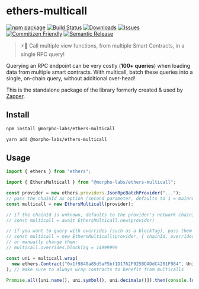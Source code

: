 # ethers-multicall

[![npm package][npm-img]][npm-url]
[![Build Status][build-img]][build-url]
[![Downloads][downloads-img]][downloads-url]
[![Issues][issues-img]][issues-url]
[![Commitizen Friendly][commitizen-img]][commitizen-url]
[![Semantic Release][semantic-release-img]][semantic-release-url]

> ⚡🚀 Call multiple view functions, from multiple Smart Contracts, in a single RPC query!

Querying an RPC endpoint can be very costly (**100+ queries**) when loading data from multiple smart contracts.
With multicall, batch these queries into a single, on-chain query, without additional over-head!

This is the standalone package of the library formerly created & used by [Zapper](https://github.com/Zapper-fi/studio/tree/main/src/multicall).

## Install

```bash
npm install @morpho-labs/ethers-multicall
```

```bash
yarn add @morpho-labs/ethers-multicall
```

## Usage

```typescript
import { ethers } from "ethers";

import { EthersMulticall } from "@morpho-labs/ethers-multicall";

const provider = new ethers.providers.JsonRpcBatchProvider("...");
// pass the chainId as option (second parameter, defaults to 1 = mainnet)
const multicall = new EthersMulticall(provider);

// if the chainId is unknown, defaults to the provider's network chainId
// const multicall = await EthersMulticall.new(provider)

// if you want to query with overrides (such as a blockTag), pass them as options:
// const multicall = new EthersMulticall(provider, { chainId, overrides: { blockTag } })
// or manually change them:
// multicall.overrides.blockTag = 14999999

const uni = multicall.wrap(
  new ethers.Contract("0x1f9840a85d5aF5bf1D1762F925BDADdC4201F984", UniswapAbi)
); // make sure to always wrap contracts to benefit from multicalls

Promise.all([uni.name(), uni.symbol(), uni.decimals()]).then(console.log);
```

[build-img]: https://github.com/morpho-labs/ethers-multicall/actions/workflows/release.yml/badge.svg
[build-url]: https://github.com/morpho-labs/ethers-multicall/actions/workflows/release.yml
[downloads-img]: https://img.shields.io/npm/dt/@morpho-labs/ethers-multicall
[downloads-url]: https://www.npmtrends.com/@morpho-labs/ethers-multicall
[npm-img]: https://img.shields.io/npm/v/@morpho-labs/ethers-multicall
[npm-url]: https://www.npmjs.com/package/@morpho-labs/ethers-multicall
[issues-img]: https://img.shields.io/github/issues/morpho-labs/ethers-multicall
[issues-url]: https://github.com/morpho-labs/ethers-multicall/issues
[codecov-img]: https://codecov.io/gh/morpho-labs/ethers-multicall/branch/main/graph/badge.svg
[codecov-url]: https://codecov.io/gh/morpho-labs/ethers-multicall
[semantic-release-img]: https://img.shields.io/badge/%20%20%F0%9F%93%A6%F0%9F%9A%80-semantic--release-e10079.svg
[semantic-release-url]: https://github.com/semantic-release/semantic-release
[commitizen-img]: https://img.shields.io/badge/commitizen-friendly-brightgreen.svg
[commitizen-url]: http://commitizen.github.io/cz-cli/
